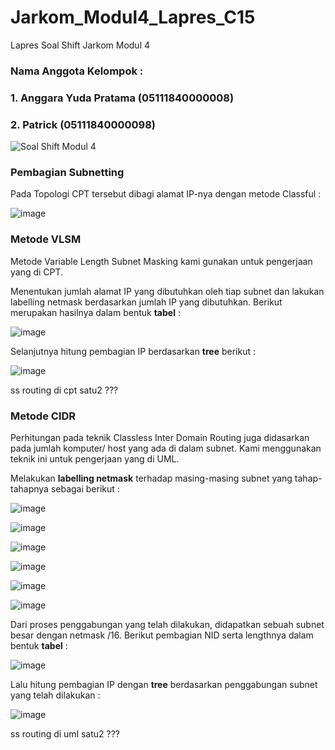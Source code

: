 # Jarkom_Modul4_Lapres_C15
Lapres Soal Shift Jarkom Modul 4

### Nama Anggota Kelompok :
### 1. Anggara Yuda Pratama (05111840000008)
### 2. Patrick (05111840000098)

![Soal Shift Modul 4](https://user-images.githubusercontent.com/61231385/101947041-69695f00-3c22-11eb-992b-3ddf0d5cae9c.png)

### Pembagian Subnetting

Pada Topologi CPT tersebut dibagi alamat IP-nya dengan metode Classful :

![image](https://github.com/anggarayp/Jarkom_Modul4_Lapres_C15/blob/main/Screenshots/Soal%20Shift%20C15%201.png)

### Metode VLSM

Metode Variable Length Subnet Masking kami gunakan untuk pengerjaan yang di CPT.

Menentukan jumlah alamat IP yang dibutuhkan oleh tiap subnet dan lakukan labelling netmask berdasarkan jumlah IP yang dibutuhkan. Berikut merupakan hasilnya dalam bentuk **tabel** :

![image](https://github.com/anggarayp/Jarkom_Modul4_Lapres_C15/blob/main/Screenshots/tabel%20vlsm.png)

Selanjutnya hitung pembagian IP berdasarkan **tree** berikut :

![image](https://github.com/anggarayp/Jarkom_Modul4_Lapres_C15/blob/main/Screenshots/tree%20c15%20vlsm.png)

ss routing di cpt satu2 ???

### Metode CIDR

Perhitungan pada teknik Classless Inter Domain Routing juga didasarkan pada jumlah komputer/ host yang ada di dalam subnet. Kami menggunakan teknik ini untuk pengerjaan yang di UML.

Melakukan **labelling netmask** terhadap masing-masing subnet yang tahap-tahapnya sebagai berikut :

![image](https://github.com/anggarayp/Jarkom_Modul4_Lapres_C15/blob/main/Screenshots/a-b.png)

![image](https://github.com/anggarayp/Jarkom_Modul4_Lapres_C15/blob/main/Screenshots/c.png)

![image](https://github.com/anggarayp/Jarkom_Modul4_Lapres_C15/blob/main/Screenshots/d.png)

![image](https://github.com/anggarayp/Jarkom_Modul4_Lapres_C15/blob/main/Screenshots/e.png)

![image](https://github.com/anggarayp/Jarkom_Modul4_Lapres_C15/blob/main/Screenshots/f.png)

![image](https://github.com/anggarayp/Jarkom_Modul4_Lapres_C15/blob/main/Screenshots/g.png)

Dari proses penggabungan yang telah dilakukan, didapatkan sebuah subnet besar dengan netmask /16. Berikut pembagian NID serta lengthnya dalam bentuk **tabel** :

![image](https://github.com/anggarayp/Jarkom_Modul4_Lapres_C15/blob/main/Screenshots/tabel%20cidr.png)

Lalu hitung pembagian IP dengan **tree** berdasarkan penggabungan subnet yang telah dilakukan :

![image](https://github.com/anggarayp/Jarkom_Modul4_Lapres_C15/blob/main/Screenshots/tree%20cidr%20new%20new.png)

ss routing di uml satu2 ???
